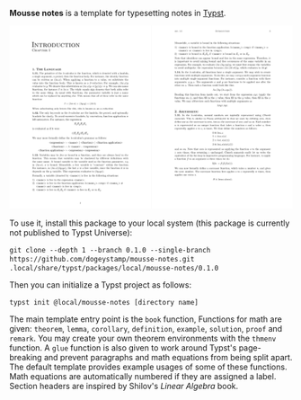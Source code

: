 **Mousse notes** is a template for typesetting notes in [Typst](https://typst.app).

![Screenshot of the template](thumbnail_pages.png)

To use it, install this package to your local system (this package is currently not published to Typst Universe):

```
git clone --depth 1 --branch 0.1.0 --single-branch https://github.com/dogeystamp/mousse-notes.git .local/share/typst/packages/local/mousse-notes/0.1.0
```

Then you can initialize a Typst project as follows:

```
typst init @local/mousse-notes [directory name]
```

The main template entry point is the `book` function,
Functions for math are given: `theorem`, `lemma`, `corollary`, `definition`,
`example`, `solution`, `proof` and `remark`.
You may create your own theorem environments with the `thmenv` function.
A `glue` function is also given to work around Typst's page-breaking and prevent paragraphs and math equations from being split apart.
The default template provides example usages of some of these functions.
Math equations are automatically numbered if they are assigned a label.
Section headers are inspired by Shilov's _Linear Algebra_ book.
